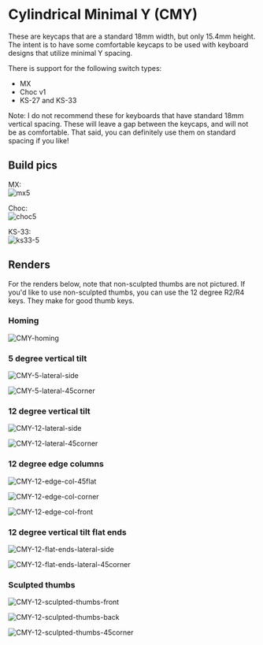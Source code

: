 # Cylindrical Minimal Y (CMY)

These are keycaps that are a standard 18mm width, but only 15.4mm height. The intent is to have some comfortable keycaps to be used with keyboard designs that utilize minimal Y spacing.

There is support for the following switch types:  
* MX
* Choc v1
* KS-27 and KS-33

Note: I do not recommend these for keyboards that have standard 18mm vertical spacing. These will leave a gap between the keycaps, and will not be as comfortable. That said, you can definitely use them on standard spacing if you like!


## Build pics

MX:  
![mx5](images/build-mx-5-degree.jpg)

Choc:  
![choc5](images/build-choc-5-degree.jpg)

KS-33:  
![ks33-5](images/build-ks33-5-degree.jpg)

## Renders

For the renders below, note that non-sculpted thumbs are not pictured. If you'd like to use non-sculpted thumbs, you can use the 12 degree R2/R4 keys. They make for good thumb keys.

### Homing

![CMY-homing](images/CMY-homing.png)

### 5 degree vertical tilt

![CMY-5-lateral-side](images/CMY-5-lateral-side.png)

![CMY-5-lateral-45corner](images/CMY-5-lateral-45corner.png)

### 12 degree vertical tilt

![CMY-12-lateral-side](images/CMY-12-lateral-side.png)

![CMY-12-lateral-45corner](images/CMY-12-lateral-45corner.png)

### 12 degree edge columns

![CMY-12-edge-col-45flat](images/CMY-12-edge-col-45flat.png)

![CMY-12-edge-col-corner](images/CMY-12-edge-col-corner.png)

![CMY-12-edge-col-front](images/CMY-12-edge-col-front.png)

### 12 degree vertical tilt flat ends

![CMY-12-flat-ends-lateral-side](images/CMY-12-flat-ends-lateral-side.png)

![CMY-12-flat-ends-lateral-45corner](images/CMY-12-flat-ends-lateral-45corner.png)

### Sculpted thumbs

![CMY-12-sculpted-thumbs-front](images/CMY-12-sculpted-thumbs-front.png)

![CMY-12-sculpted-thumbs-back](images/CMY-12-sculpted-thumbs-back.png)

![CMY-12-sculpted-thumbs-45corner](images/CMY-12-sculpted-thumbs-45corner.png)
